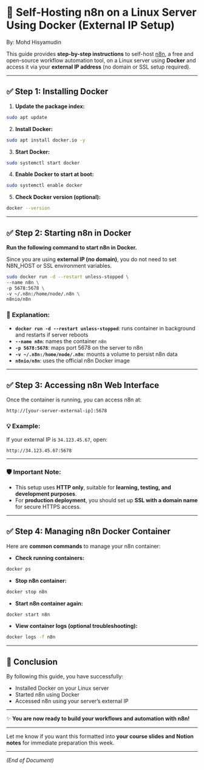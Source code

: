 # 🚀 Self-Hosting n8n on a Linux Server Using Docker (External IP Setup)
By: Mohd Hisyamudin


This guide provides **step-by-step instructions** to self-host [n8n](https://n8n.io), a free and open-source workflow automation tool, on a Linux server using **Docker** and access it via your **external IP address** (no domain or SSL setup required).


---

## ✅ **Step 1: Installing Docker**

1. **Update the package index:**

```bash
sudo apt update
```

2. **Install Docker:**

```bash
sudo apt install docker.io -y
```

3. **Start Docker:**

```bash
sudo systemctl start docker
```

4. **Enable Docker to start at boot:**

```bash
sudo systemctl enable docker
```

5. **Check Docker version (optional):**

```bash
docker --version
```

---

## ✅ **Step 2: Starting n8n in Docker**

**Run the following command to start n8n in Docker.**

Since you are using **external IP (no domain)**, you do not need to set N8N\_HOST or SSL environment variables.

```bash
sudo docker run -d --restart unless-stopped \
--name n8n \
-p 5678:5678 \
-v ~/.n8n:/home/node/.n8n \
n8nio/n8n
```

### 🔎 **Explanation:**

* **`docker run -d --restart unless-stopped`**: runs container in background and restarts if server reboots
* **`--name n8n`**: names the container `n8n`
* **`-p 5678:5678`**: maps port 5678 on the server to n8n
* **`-v ~/.n8n:/home/node/.n8n`**: mounts a volume to persist n8n data
* **`n8nio/n8n`**: uses the official n8n Docker image

---

## ✅ **Step 3: Accessing n8n Web Interface**

Once the container is running, you can access n8n at:

```
http://[your-server-external-ip]:5678
```

### 💡 **Example:**

If your external IP is `34.123.45.67`, open:

```
http://34.123.45.67:5678
```

---

### 🛡️ **Important Note:**

* This setup uses **HTTP only**, suitable for **learning, testing, and development purposes**.
* For **production deployment**, you should set up **SSL with a domain name** for secure HTTPS access.

---

## ✅ **Step 4: Managing n8n Docker Container**

Here are **common commands** to manage your n8n container:

* **Check running containers:**

```bash
docker ps
```

* **Stop n8n container:**

```bash
docker stop n8n
```

* **Start n8n container again:**

```bash
docker start n8n
```

* **View container logs (optional troubleshooting):**

```bash
docker logs -f n8n
```

---

## 🎯 **Conclusion**

By following this guide, you have successfully:

* Installed Docker on your Linux server
* Started n8n using Docker
* Accessed n8n using your server’s external IP

---

✨ **You are now ready to build your workflows and automation with n8n!**

---

Let me know if you want this formatted into **your course slides and Notion notes** for immediate preparation this week.

---

*(End of Document)*
